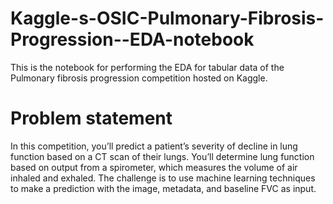 # Kaggle-s-OSIC-Pulmonary-Fibrosis-Progression--EDA-notebook
This is the notebook for performing the EDA for tabular data of the Pulmonary fibrosis progression competition hosted on Kaggle.

# Problem statement
In this competition, you’ll predict a patient’s severity of decline in lung function based on a CT scan of their lungs. You’ll determine lung function based on output from a spirometer, which measures the volume of air inhaled and exhaled. The challenge is to use machine learning techniques to make a prediction with the image, metadata, and baseline FVC as input.
